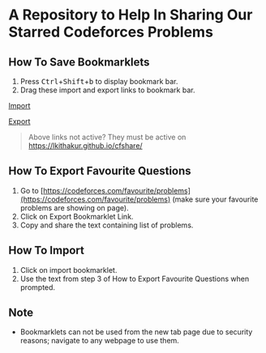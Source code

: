 
# A Repository to Help In Sharing Our Starred Codeforces Problems

## How To Save Bookmarklets
1. Press <kbd>Ctrl</kbd>+<kbd>Shift</kbd>+<kbd>b</kbd> to display bookmark bar.
2. Drag these import and export links to bookmark bar.

<a href="javascript:(function() {let input=prompt('Paste the problems to import');let problems=input.split(',');document.body.innerHTML='';problems.forEach(id=>buttonFromId(id));function buttonFromId(problemId){let link=`https://codeforces.com/contest/${parseInt(problemId)}/problem/${problemId.replace(/^\d+/,'')}`;let htmlTemplate=`<a href='${link}'> Problem ${problemId} </a><br><br>`;document.body.innerHTML+=htmlTemplate;}})()">Import</a>

<a href="javascript:(function () {let problems=[];let elements=document.querySelectorAll('td.id.left');elements.forEach(e=>problems.push(e.innerText));prompt('ctrl+c to copy',String(problems))})()">Export</a>
> Above links not active? They must be active on https://lkithakur.github.io/cfshare/

## How To Export Favourite Questions 
1. Go to [https://codeforces.com/favourite/problems](https://codeforces.com/favourite/problems) (make sure your favourite problems are showing on page).
2. Click on Export Bookmarklet Link.
3. Copy and share the text containing list of problems.

## How To Import 
1. Click on import bookmarklet.
2. Use the text from step 3 of How to Export Favourite Questions when prompted.

## Note
- Bookmarklets can not be used from the new tab page due to security reasons; navigate to any webpage to use them.
